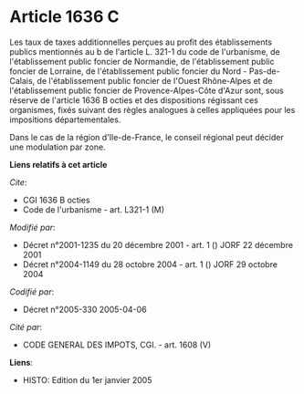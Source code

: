 # Article 1636 C

Les taux de taxes additionnelles perçues au profit des établissements publics mentionnés au b de l'article L. 321-1 du code
de l'urbanisme, de l'établissement public foncier de Normandie, de l'établissement public foncier de Lorraine, de
l'établissement public foncier du Nord - Pas-de-Calais, de l'établissement public foncier de l'Ouest Rhône-Alpes et de
l'établissement public foncier de Provence-Alpes-Côte d'Azur sont, sous réserve de l'article 1636 B octies et des
dispositions régissant ces organismes, fixés suivant des règles analogues à celles appliquées pour les impositions
départementales.

Dans le cas de la région d'Ile-de-France, le conseil régional peut décider une modulation par zone.

**Liens relatifs à cet article**

_Cite_:

  - CGI 1636 B octies
  - Code de l'urbanisme - art. L321-1 (M)

_Modifié par_:

  - Décret n°2001-1235 du 20 décembre 2001 - art. 1 () JORF 22 décembre 2001
  - Décret n°2004-1149 du 28 octobre 2004 - art. 1 () JORF 29 octobre 2004

_Codifié par_:

  - Décret n°2005-330 2005-04-06

_Cité par_:

  - CODE GENERAL DES IMPOTS, CGI. - art. 1608 (V)

**Liens**:

  - HISTO: Edition du 1er janvier 2005

